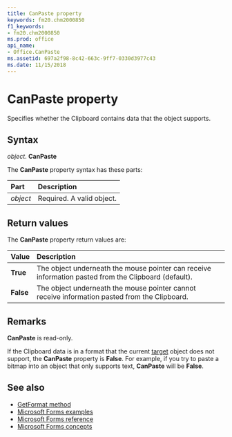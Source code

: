 ```yaml
---
title: CanPaste property
keywords: fm20.chm2000850
f1_keywords:
- fm20.chm2000850
ms.prod: office
api_name:
- Office.CanPaste
ms.assetid: 697a2f98-8c42-663c-9ff7-0330d3977c43
ms.date: 11/15/2018
---
```



# CanPaste property

Specifies whether the Clipboard contains data that the object supports.

## Syntax

_object_. **CanPaste**

The **CanPaste** property syntax has these parts:

|Part|Description|
|:-----|:-----|
| _object_|Required. A valid object.|

## Return values

The **CanPaste** property return values are:

|Value|Description|
|:-----|:-----|
|**True**|The object underneath the mouse pointer can receive information pasted from the Clipboard (default).|
|**False**|The object underneath the mouse pointer cannot receive information pasted from the Clipboard.|

## Remarks

**CanPaste** is read-only.

If the Clipboard data is in a format that the current [target](../../Glossary/glossary-vba.md#target) object does not support, the **CanPaste** property is **False**. For example, if you try to paste a bitmap into an object that only supports text, **CanPaste** will be **False**.

## See also

- [GetFormat method](getformat-method.md)
- [Microsoft Forms examples](examples-microsoft-forms.md)
- [Microsoft Forms reference](reference-microsoft-forms.md)
- [Microsoft Forms concepts](concepts-microsoft-forms.md)